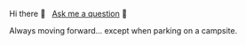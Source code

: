 Hi there 👋 &nbsp; [Ask me a question](https://github.com/omargon/omargon/issues/new) 💬 

Always moving forward... except when parking on a campsite.
